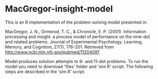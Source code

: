 # MacGregor-insight-model

This is an R implementation of the problem-solving model presented in: 

MacGregor, J. N., Ormerod, T. C., & Chronicle, E. P. (2001). Information processing and insight: a process model of performance on the nine-dot and related problems. Journal of Experimental Psychology. Learning, Memory, and Cognition, 27(1), 176–201. Retrieved from http://www.ncbi.nlm.nih.gov/pubmed/11204097.

Model produces solution attempts to 9- and 11-dot problems. 
To run the model you need to download 'files' folder and 'sim.R' script. The following steps are described in the 'sim.R' script.

